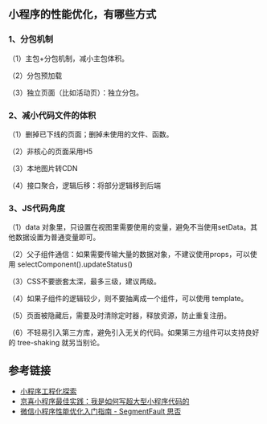## 小程序的性能优化，有哪些方式

### 1、分包机制

（1）主包+分包机制，减小主包体积。

（2）分包预加载

（3）独立页面（比如活动页）：独立分包。

### 2、减小代码文件的体积

（1）删掉已下线的页面；删掉未使用的文件、函数。

（2）非核心的页面采用H5

（3）本地图片转CDN

（4）接口聚合，逻辑后移：将部分逻辑移到后端

### 3、JS代码角度

（1）data 对象里，只设置在视图里需要使用的变量，避免不当使用setData。其他数据设置为普通变量即可。

（2）父子组件通信：如果需要传输大量的数据对象，不建议使用props，可以使用 selectComponent().updateStatus()

（3）CSS不要嵌套太深，最多三级，建议两级。

（4）如果子组件的逻辑较少，则不要抽离成一个组件，可以使用 template。

（5）页面被隐藏后，需要及时清除定时器，释放资源，防止重复注册。

（6）不轻易引入第三方库，避免引入无关的代码。如果第三方组件可以支持良好的 tree-shaking 就另当别论。





## 参考链接

- [小程序工程化探索](https://mp.weixin.qq.com/s/_NSJTQ-4-8gTnwTVK-tn0A)
- [京喜小程序最佳实践：我是如何写超大型小程序代码的](https://mp.weixin.qq.com/s/tJN3Yz6usSt9LG37_pN7dw)
- [微信小程序性能优化入门指南 - SegmentFault 思否](https://segmentfault.com/a/1190000016901634)



